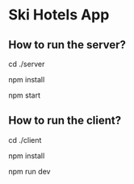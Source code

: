 # Ski Hotels App

## How to run the server?

cd ./server

npm install

npm start

## How to run the client?

cd ./client

npm install

npm run dev
